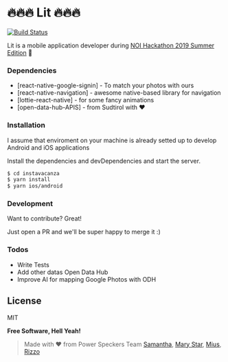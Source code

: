 # 🔥🔥🔥 Lit 🔥🔥🔥

[![Build Status](https://travis-ci.org/joemccann/dillinger.svg?branch=master)](https://travis-ci.org/joemccann/dillinger)

Lit is a mobile application developer during [NOI Hackathon 2019 Summer Edition][hz] 🚀



### Dependencies

* [react-native-google-signin] - To match your photos with ours
* [react-native-navigation] - awesome native-based library for navigation
* [lottie-react-native] - for some fancy animations
* [open-data-hub-APIS] - from Sudtirol with ❤️

### Installation

I assume that enviroment on your machine is already setted up to develop Android and iOS applications

Install the dependencies and devDependencies and start the server.

```sh
$ cd instavacanza
$ yarn install
$ yarn ios/android
```

### Development

Want to contribute? Great!

Just open a PR and we'll be super happy to merge it :)

### Todos

 - Write Tests
 - Add other datas Open Data Hub
 - Improve AI for mapping Google Photos with ODH

License
----

MIT

**Free Software, Hell Yeah!**

> Made with ❤️ from
> Power Speckers Team
> [Samantha], [Mary Star], [Mius], [Rizzo]


   [hz]: <https://hackathon.bz.it/>
   [Samantha]: <https://hackathon.bz.it/user/samantha-baita>
   [Mary Star]: <https://hackathon.bz.it/user/maria-teresa-stella>
   [Mius]: <https://hackathon.bz.it/user/marco-musi>
   [Rizzo]: <https://hackathon.bz.it/user/fabrizio-rizzonelli>

